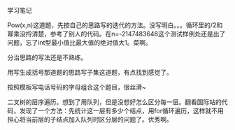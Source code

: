 学习笔记

Pow(x,n)这道题，先按自己的思路写的迭代的方法。没写明白。。。循环里的/2和幂乘没捋清楚，参考了别人的代码。在n=-2147483648这个测试样例处还是出了问题，忘了int型最小值比最大值的绝对值大1。菜啊。

分治思路的写法还是不熟练。


用写生成括号那道题的思路写子集这道题，有点找到感觉了。

按照模板写电话号码的字母组合这个题目，很丝滑~

二叉树的层序遍历。想到了用队列，但是没想好怎么区分每一层。翻看国际站的代码，发现了一个方法：先统计这一层有多少个结点，用for循环遍历，这样就不用担心将当前层的子结点加入队列时区分层的问题了。优秀啊。
